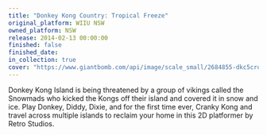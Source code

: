 ```yaml
---
title: "Donkey Kong Country: Tropical Freeze"
original_platform: WIIU NSW
owned_platform: NSW
release: 2014-02-13 00:00:00
finished: false
finished_date: 
in_collection: true
cover: "https://www.giantbomb.com/api/image/scale_small/2684855-dkc5crop.jpg"
---
```


Donkey Kong Island is being threatened by a group of vikings called the Snowmads who kicked the Kongs off their island and covered it in snow and ice. Play Donkey, Diddy, Dixie, and for the first time ever, Cranky Kong and travel across multiple islands to reclaim your home in this 2D platformer by Retro Studios.

